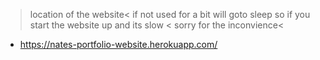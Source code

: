 > location of the website<
> if not used for a bit will goto sleep so if you start the website up and its slow <
> sorry for the inconvience<
* https://nates-portfolio-website.herokuapp.com/
